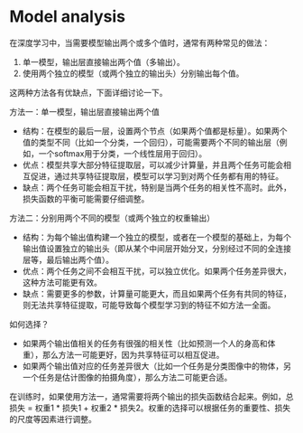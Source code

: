 # Model  analysis

在深度学习中，当需要模型输出两个或多个值时，通常有两种常见的做法：

1. 单一模型，输出层直接输出两个值（多输出）。
2. 使用两个独立的模型（或两个独立的输出头）分别输出每个值。

这两种方法各有优缺点，下面详细讨论一下。

方法一：单一模型，输出层直接输出两个值

- 结构：在模型的最后一层，设置两个节点（如果两个值都是标量）。如果两个值的类型不同（比如一个分类，一个回归），可能需要两个不同的输出层（例如，一个softmax用于分类，一个线性层用于回归）。
- 优点：模型共享大部分特征提取层，可以减少计算量，并且两个任务可能会相互促进，通过共享特征提取层，模型可以学习到对两个任务都有用的特征。
- 缺点：两个任务可能会相互干扰，特别是当两个任务的相关性不高时。此外，损失函数的平衡可能需要仔细调整。

方法二：分别用两个不同的模型（或两个独立的权重输出）

- 结构：为每个输出值构建一个独立的模型，或者在一个模型的基础上，为每个输出值设置独立的输出头（即从某个中间层开始分叉，分别经过不同的全连接层等，最后输出两个值）。
- 优点：两个任务之间不会相互干扰，可以独立优化。如果两个任务差异很大，这种方法可能更有效。
- 缺点：需要更多的参数，计算量可能更大，而且如果两个任务有共同的特征，则无法共享特征提取，可能导致每个模型学习到的特征不如方法一全面。

如何选择？

- 如果两个输出值相关的任务有很强的相关性（比如预测一个人的身高和体重），那么方法一可能更好，因为共享特征可以相互促进。
- 如果两个输出值对应的任务差异很大（比如一个任务是分类图像中的物体，另一个任务是估计图像的拍摄角度），那么方法二可能更合适。

在训练时，如果使用方法一，通常需要将两个输出的损失函数结合起来。例如，总损失 = 权重1 * 损失1 + 权重2 * 损失2。权重的选择可以根据任务的重要性、损失的尺度等因素进行调整。